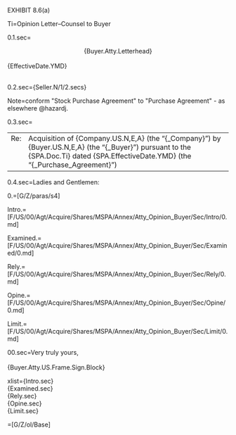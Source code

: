 EXHIBIT 8.6(a)

Ti=Opinion Letter–Counsel to Buyer


0.1.sec=<center>{Buyer.Atty.Letterhead}</center><br>{EffectiveDate.YMD}<br><br>

0.2.sec={Seller.N/1/2.secs}

Note=conform "Stock Purchase Agreement" to "Purchase Agreement" - as elsewhere @hazardj.

0.3.sec=<table><tr><td valign="top" width="7%">Re:</td><td>Acquisition of {Company.US.N,E,A} (the “{_Company}”) by {Buyer.US.N,E,A} (the “{_Buyer}”) pursuant to the {SPA.Doc.Ti} dated {SPA.EffectiveDate.YMD} (the “{_Purchase_Agreement}”)</td></tr></table>

0.4.sec=Ladies and Gentlemen:

0.=[G/Z/paras/s4]

Intro.=[F/US/00/Agt/Acquire/Shares/MSPA/Annex/Atty_Opinion_Buyer/Sec/Intro/0.md]

Examined.=[F/US/00/Agt/Acquire/Shares/MSPA/Annex/Atty_Opinion_Buyer/Sec/Examined/0.md]

Rely.=[F/US/00/Agt/Acquire/Shares/MSPA/Annex/Atty_Opinion_Buyer/Sec/Rely/0.md]

Opine.=[F/US/00/Agt/Acquire/Shares/MSPA/Annex/Atty_Opinion_Buyer/Sec/Opine/0.md]

Limit.=[F/US/00/Agt/Acquire/Shares/MSPA/Annex/Atty_Opinion_Buyer/Sec/Limit/0.md]

00.sec=Very truly yours,<br><br>{Buyer.Atty.US.Frame.Sign.Block}

xlist={Intro.sec}<br>{Examined.sec}<br>{Rely.sec}<br>{Opine.sec}<br>{Limit.sec}

=[G/Z/ol/Base]
